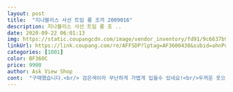 ```yaml
---
layout: post 
title:  "지나블리스 사선 트임 롱 조끼 2009016" 
description: 지나블리스 사선 트임 롱 조 ..
date: 2020-09-22 06:01:13 
img: https://static.coupangcdn.com/image/vendor_inventory/fd91/9c6637b9820ec50dc1d107071d9776fcdeffc2a67028ee14fe412c11230c.jpg 
linkUrl: https://link.coupang.com/re/AFFSDP?lptag=AF3600438&subid=ahnPublicAsk&pageKey=2102558542&itemId=3571832180&vendorItemId=71557672595&traceid=V0-113-066755737b6e6698 
categories: [1001] 
color: BF360C 
price: 9900 
author: Ask View Shop 
cont:  "구매했습니다.<br/> 검은색이라 무난하게 가볍게 입을수 있네요!<br/>두꺼운 옷으로 바꿔입긴 빠른거 같고  위에 겹쳐서 입을려고<br/>두께도 그렇고 길이도 길어서 좋고 심플함이 굿!!<br/>배송도 빠르고 사진그대로내요!<br/>아침 저녁으로 쌀쌀해지기 시작했네요<br/>요즘 환절기에 위에 입기도 좋고 상채보다 하체에 은근 살이 붙어서 요새 신경쓰였는데 가려주기도 하고 입었늘때 너무 편하고 좋았어요! 엄마가 보시더니 똑같은거 주문해달라 하시네요<br/>잘입을께용^^<br/>제가 상체는 가난한데 하체는 좀 풍요로워요... <br/> 하비라고 하나... <br/>? 하체 비만.<br/>.<br/>♡ 그래서 이런거 입으면 나름 날씬해 보여서 팔은 보여주고 다리는 왠만하면 감춘다능ㅋㅋㅋ 대체로 치마만 입는데 이거 제 원픽 될 꺼 같아욬ㅋㅋㅋ 이뻐요... <br/> 한동안 이것만 입을 듯ㅋㅋㅋ 검은색이라 다른옷에 다 잘 어울리네욯ㅎㅎㅎ<br/>" 
---
```

